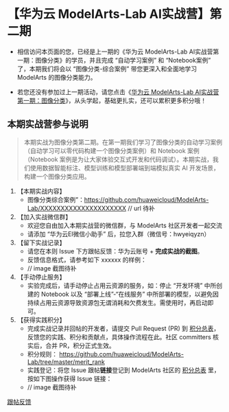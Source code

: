 # 【华为云 ModelArts-Lab AI实战营】第二期

- 相信访问本页面的您，已经是上一期的《华为云 ModelArts-Lab AI实战营第一期：图像分类》的学员，并且完成 “自动学习案例” 和 “Notebook案例” 了，本期我们将会以 “图像分类-综合案例” 带您更深入和全面地学习 ModelArts 的图像分类能力。

- 若您还没有参加过上一期活动，请您点击《[华为云 ModelArts-Lab AI实战营第一期：图像分类](https://github.com/huaweicloud/ModelArts-Lab/issues/49)》，从头学起，基础更扎实，还可以累积更多积分哦！

## 本期实战营参与说明

> 本期实战为图像分类第二期。在第一期我们学习了图像分类的自动学习案例（自动学习可以零代码构建一个图像分类案例）和 Notebook 案例（Notebook 案例是为让大家体验交互式开发和代码调试）。本期实战，我们使用数据智能标注、模型训练和模型部署端到端模拟真实 AI 开发场景，构建一个图像分类应用。

1. 【本期实战内容】
	- 图像分类综合案例”：https://github.com/huaweicloud/ModelArts-Lab/XXXXXXXXXXXXXXXXXXXXX // url 待补
2. 【加入实战微信群】
	- 欢迎您自由加入本期实战营的微信群，与 ModelArts 社区开发者一起交流
	- 请添加 “华为云EI微信小助手” 后，拉您入群（微信号：hwyeiqyzn）
3. 【留下实战记录】
	- 请您在本则 Issue 下方跟帖反馈：华为云账号 + <b>完成实战的截图</b>。
	- 反馈信息格式，请参考如下 xxxxxx 的样例：
	- // image 截图待补
4. 【手动停止服务】
	- 实验完成后，请手动停止占用云资源的服务，如：停止 “开发环境” 中所创建的 Notebook 以及 “部署上线”-“在线服务” 中所部署的模型，以避免因持续占用云资源导致资源包无谓消耗和欠费发生。需使用时，再启动即可。
5. 【获得实践积分】
	- 完成实战记录并回帖的开发者，请提交 Pull Request (PR) 到 [积分总表](https://github.com/huaweicloud/ModelArts-Lab/blob/master/merit_rank/all_ranking.md)，反馈您的实践、积分和贡献点，具体操作流程在此。社区 committers 核实后，合并 PR，积分正式生效。
	- 积分规则： https://github.com/huaweicloud/ModelArts-Lab/tree/master/merit_rank
	- 实践登记：将您 Issue 跟帖<b>链接</b>登记到 ModelArts 社区的 [积分总表](https://github.com/huaweicloud/ModelArts-Lab/blob/master/merit_rank/all_ranking.md) 里，按如下图操作获得 Issue 链接：
	- // image 截图待补


[跟帖反馈](https://github.com/huaweicloud/ModelArts-Lab/issues/49#new_comment_field)
